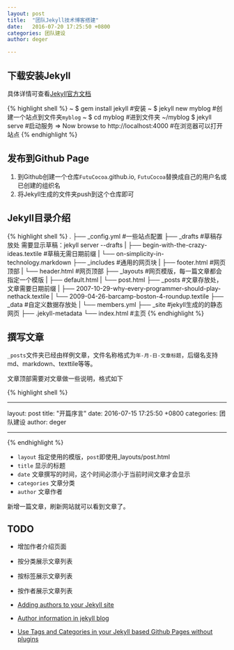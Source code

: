 ```yaml
---
layout: post
title:  "团队Jekyll技术博客搭建"
date:   2016-07-20 17:25:50 +0800
categories: 团队建设
author: deger

---
```


## 下载安装Jekyll

具体详情可查看[Jekyll官方文档](https://jekyllrb.com/docs/home/)


{% highlight shell %}
~ $ gem install jekyll #安装
~ $ jekyll new myblog #创建一个站点到文件夹`myblog`
~ $ cd myblog #进到文件夹
~/myblog $ jekyll serve #启动服务
 => Now browse to http://localhost:4000 #在浏览器可以打开站点
{% endhighlight %}

## 发布到Github Page
1. 到Github创建一个仓库`FutuCocoa`.github.io, `FutuCocoa`替换成自己的用户名或已创建的组织名
2. 将Jekyll生成的文件夹push到这个仓库即可

## Jekyll目录介绍

{% highlight shell %}
.
├── _config.yml #一些站点配置
├── _drafts #草稿存放处 需要显示草稿：jekyll server --drafts
|   ├── begin-with-the-crazy-ideas.textile #草稿无需日期前缀
|   └── on-simplicity-in-technology.markdown
├── _includes #通用的网页块
|   ├── footer.html #网页顶部
|   └── header.html #网页顶部
├── _layouts #网页模版，每一篇文章都会指定一个模版
|   ├── default.html
|   └── post.html 
├── _posts #文章存放处，文章需要日期前缀
|   ├── 2007-10-29-why-every-programmer-should-play-nethack.textile
|   └── 2009-04-26-barcamp-boston-4-roundup.textile
├── _data #自定义数据存放处
|   └── members.yml
├── _site #jekyll生成的的静态网页
├── .jekyll-metadata
└── index.html #主页
{% endhighlight %}


## 撰写文章

`_posts`文件夹已经由样例文章，文件名称格式为`年-月-日-文章标题`，后缀名支持md、markdown、texttile等等。

文章顶部需要对文章做一些说明，格式如下

{% highlight shell %}

---

layout: post 
title:  "开篇序言" 
date:   2016-07-15 17:25:50 +0800
categories: 团队建设
author: deger

---

{% endhighlight %}

- `layout` 指定使用的模版，`post`即使用_layouts/post.html
- `title` 显示的标题
- `date` 文章撰写的时间，这个时间必须小于当前时间文章才会显示
- `categories` 文章分类
- `author` 文章作者

新增一篇文章，刷新网站就可以看到文章了。

## TODO
- 增加作者介绍页面
- 按分类展示文章列表
- 按标签展示文章列表
- 按作者展示文章列表


- [Adding authors to your Jekyll site](https://blog.sorryapp.com/blogging-with-jekyll/2014/02/06/adding-authors-to-your-jekyll-site.html)
- [Author information in jekyll blog](http://blog.bigbinary.com/2015/01/09/author-information-in-jekyll-blog.html)
- [Use Tags and Categories in your Jekyll based Github Pages without plugins](https://codinfox.github.io/dev/2015/03/06/use-tags-and-categories-in-your-jekyll-based-github-pages/
)